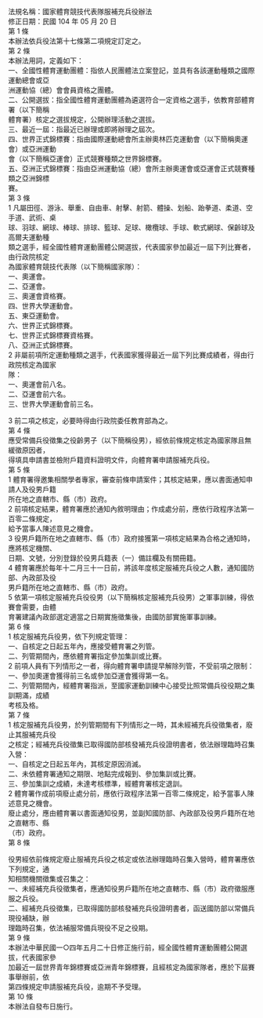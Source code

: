 法規名稱：國家體育競技代表隊服補充兵役辦法  
修正日期：民國 104 年 05 月 20 日  
第 1 條  
本辦法依兵役法第十七條第二項規定訂定之。  
第 2 條  
本辦法用詞，定義如下：  
一、全國性體育運動團體：指依人民團體法立案登記，並具有各該運動種類之國際運動總會或亞  
洲運動協（總）會會員資格之團體。  
二、公開選拔：指全國性體育運動團體為遴選符合一定資格之選手，依教育部體育署（以下簡稱  
體育署）核定之選拔規定，公開辦理活動之選拔。  
三、最近一屆：指最近已辦理或即將辦理之屆次。  
四、世界正式錦標賽：指由國際運動總會所主辦奧林匹克運動會（以下簡稱奧運會）或亞洲運動  
會（以下簡稱亞運會）正式競賽種類之世界錦標賽。  
五、亞洲正式錦標賽：指由亞洲運動協（總）會所主辦奧運會或亞運會正式競賽種類之亞洲錦標  
賽。  
第 3 條  
1 凡屬田徑、游泳、舉重、自由車、射擊、射箭、體操、划船、跆拳道、柔道、空手道、武術、桌  
球、羽球、網球、棒球、排球、籃球、足球、橄欖球、手球、軟式網球、保齡球及高爾夫運動種  
類之選手，經全國性體育運動團體公開選拔，代表國家參加最近一屆下列比賽者，由行政院核定  
為國家體育競技代表隊（以下簡稱國家隊）：  
一、奧運會。  
二、亞運會。  
三、奧運會資格賽。  
四、世界大學運動會。  
五、東亞運動會。  
六、世界正式錦標賽。  
七、世界正式錦標賽資格賽。  
八、亞洲正式錦標賽。  
2 非屬前項所定運動種類之選手，代表國家獲得最近一屆下列比賽成績者，得由行政院核定為國家  
隊：  
一、奧運會前八名。  
二、亞運會前六名。  
三、世界大學運動會前三名。  


3 前二項之核定，必要時得由行政院委任教育部為之。  
第 4 條  
應受常備兵役徵集之役齡男子（以下簡稱役男），經依前條規定核定為國家隊且無緩徵原因者，  
得填具申請書並檢附戶籍資料證明文件，向體育署申請服補充兵役。  
第 5 條  
1 體育署得邀集相關學者專家，審查前條申請案件；其核定結果，應以書面通知申請人及役男戶籍  
所在地之直轄市、縣（市）政府。  
2 前項核定結果，體育署應於通知內敘明理由；作成處分前，應依行政程序法第一百零二條規定，  
給予當事人陳述意見之機會。  
3 役男戶籍所在地之直轄市、縣（市）政府接獲第一項核定結果為合格之通知時，應將核定機關、  
日期、文號，分別登錄於役男兵籍表（一）備註欄及有關冊籍。  
4 體育署應於每年十二月三十一日前，將該年度核定服補充兵役之人數，通知國防部、內政部及役  
男戶籍所在地之直轄市、縣（市）政府。  
5 依第一項核定服補充兵役役男（以下簡稱核定服補充兵役男）之軍事訓練，得依賽會需要，由體  
育署建議內政部選定適當之日期實施徵集後，由國防部實施軍事訓練。  
第 6 條  
1 核定服補充兵役男，依下列規定管理：  
一、自核定之日起五年內，應接受體育署之列管。  
二、列管期間內，應依體育署指定參加集訓或比賽。  
2 前項人員有下列情形之一者，得向體育署申請提早解除列管，不受前項之限制：  
一、參加奧運會獲得前三名或參加亞運會獲得第一名。  
二、列管期間內，經體育署指派，至國家運動訓練中心接受比照常備兵役役期之集訓期滿，成績  
考核及格。  
第 7 條  
1 核定服補充兵役男，於列管期間有下列情形之一時，其未經補充兵役徵集者，廢止其服補充兵役  
之核定；經補充兵役徵集已取得國防部核發補充兵役證明書者，依法辦理臨時召集入營：  
一、自核定之日起五年內，其核定原因消滅。  
二、未依體育署通知之期限、地點完成報到、參加集訓或比賽。  
三、參加集訓之成績，未達考核標準，經體育署核定退訓。  
2 體育署作成前項廢止處分前，應依行政程序法第一百零二條規定，給予當事人陳述意見之機會。  
廢止處分，應由體育署以書面通知役男，並副知國防部、內政部及役男戶籍所在地之直轄市、縣  
（市）政府。  
第 8 條  


役男經依前條規定廢止服補充兵役之核定或依法辦理臨時召集入營時，體育署應依下列規定，通  
知相關機關徵集或召集之：  
一、未經補充兵役徵集者，應通知役男戶籍所在地之直轄市、縣（市）政府徵服應服之兵役。  
二、經補充兵役徵集，已取得國防部核發補充兵役證明書者，函送國防部以常備兵現役補缺，辦  
理臨時召集，依法補服常備兵現役不足之役期。  
第 9 條  
本辦法中華民國一○四年五月二十日修正施行前，經全國性體育運動團體公開選拔，代表國家參  
加最近一屆世界青年錦標賽或亞洲青年錦標賽，且經核定為國家隊者，應於下屆賽事舉辦前，依  
第四條規定申請服補充兵役，逾期不予受理。  
第 10 條  
本辦法自發布日施行。  



